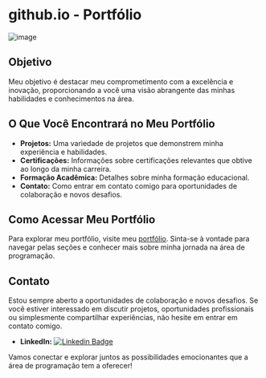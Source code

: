 # github.io - Portfólio

![image](https://github.com/LeviLucena/github.io/assets/34045910/445f9cce-a7b6-44b5-98b5-5e28f0c9a8b0)

## Objetivo
Meu objetivo é destacar meu comprometimento com a excelência e inovação, proporcionando a você uma visão abrangente das minhas habilidades e conhecimentos na área.

## O Que Você Encontrará no Meu Portfólio
- **Projetos:** Uma variedade de projetos que demonstrem minha experiência e habilidades.
- **Certificações:** Informações sobre certificações relevantes que obtive ao longo da minha carreira.
- **Formação Acadêmica:** Detalhes sobre minha formação educacional.
- **Contato:** Como entrar em contato comigo para oportunidades de colaboração e novos desafios.

## Como Acessar Meu Portfólio
Para explorar meu portfólio, visite meu [portfólio](https://levilucena.github.io/github.io/). Sinta-se à vontade para navegar pelas seções e conhecer mais sobre minha jornada na área de programação.

## Contato
Estou sempre aberto a oportunidades de colaboração e novos desafios. Se você estiver interessado em discutir projetos, oportunidades profissionais ou simplesmente compartilhar experiências, não hesite em entrar em contato comigo.

- **LinkedIn:** [![Linkedin Badge](https://img.shields.io/badge/-LinkedIn-blue?style=flat-square&logo=Linkedin&logoColor=white&link=https://www.linkedin.com/in/levilucena/)](https://www.linkedin.com/in/levilucena/)

Vamos conectar e explorar juntos as possibilidades emocionantes que a área de programação tem a oferecer!

